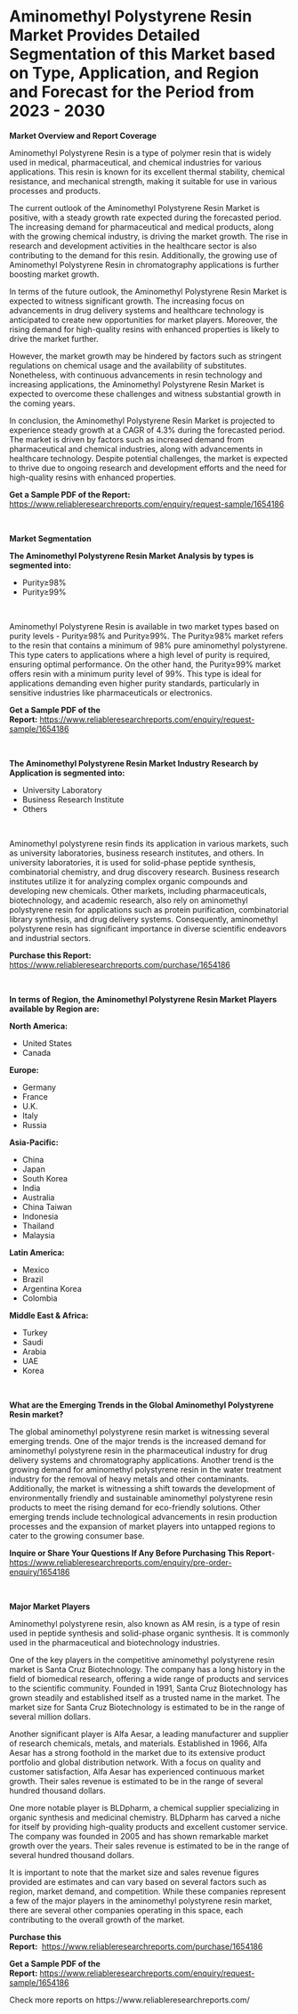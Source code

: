 <p><h1>Aminomethyl Polystyrene Resin Market Provides Detailed Segmentation of this Market based on Type, Application, and Region and Forecast for the Period from 2023 - 2030</h1></p><p><strong>Market Overview and Report Coverage</strong></p>
<p><p>Aminomethyl Polystyrene Resin is a type of polymer resin that is widely used in medical, pharmaceutical, and chemical industries for various applications. This resin is known for its excellent thermal stability, chemical resistance, and mechanical strength, making it suitable for use in various processes and products.</p><p>The current outlook of the Aminomethyl Polystyrene Resin Market is positive, with a steady growth rate expected during the forecasted period. The increasing demand for pharmaceutical and medical products, along with the growing chemical industry, is driving the market growth. The rise in research and development activities in the healthcare sector is also contributing to the demand for this resin. Additionally, the growing use of Aminomethyl Polystyrene Resin in chromatography applications is further boosting market growth.</p><p>In terms of the future outlook, the Aminomethyl Polystyrene Resin Market is expected to witness significant growth. The increasing focus on advancements in drug delivery systems and healthcare technology is anticipated to create new opportunities for market players. Moreover, the rising demand for high-quality resins with enhanced properties is likely to drive the market further.</p><p>However, the market growth may be hindered by factors such as stringent regulations on chemical usage and the availability of substitutes. Nonetheless, with continuous advancements in resin technology and increasing applications, the Aminomethyl Polystyrene Resin Market is expected to overcome these challenges and witness substantial growth in the coming years.</p><p>In conclusion, the Aminomethyl Polystyrene Resin Market is projected to experience steady growth at a CAGR of 4.3% during the forecasted period. The market is driven by factors such as increased demand from pharmaceutical and chemical industries, along with advancements in healthcare technology. Despite potential challenges, the market is expected to thrive due to ongoing research and development efforts and the need for high-quality resins with enhanced properties.</p></p>
<p><strong>Get a Sample PDF of the Report:</strong> <a href="https://www.reliableresearchreports.com/enquiry/request-sample/1654186">https://www.reliableresearchreports.com/enquiry/request-sample/1654186</a></p>
<p>&nbsp;</p>
<p><strong>Market Segmentation</strong></p>
<p><strong>The Aminomethyl Polystyrene Resin Market Analysis by types is segmented into:</strong></p>
<p><ul><li>Purity≥98%</li><li>Purity≥99%</li></ul></p>
<p>&nbsp;</p>
<p><p>Aminomethyl Polystyrene Resin is available in two market types based on purity levels - Purity≥98% and Purity≥99%. The Purity≥98% market refers to the resin that contains a minimum of 98% pure aminomethyl polystyrene. This type caters to applications where a high level of purity is required, ensuring optimal performance. On the other hand, the Purity≥99% market offers resin with a minimum purity level of 99%. This type is ideal for applications demanding even higher purity standards, particularly in sensitive industries like pharmaceuticals or electronics.</p></p>
<p><strong>Get a Sample PDF of the Report:</strong>&nbsp;<a href="https://www.reliableresearchreports.com/enquiry/request-sample/1654186">https://www.reliableresearchreports.com/enquiry/request-sample/1654186</a></p>
<p>&nbsp;</p>
<p><strong>The Aminomethyl Polystyrene Resin Market Industry Research by Application is segmented into:</strong></p>
<p><ul><li>University Laboratory</li><li>Business Research Institute</li><li>Others</li></ul></p>
<p>&nbsp;</p>
<p><p>Aminomethyl polystyrene resin finds its application in various markets, such as university laboratories, business research institutes, and others. In university laboratories, it is used for solid-phase peptide synthesis, combinatorial chemistry, and drug discovery research. Business research institutes utilize it for analyzing complex organic compounds and developing new chemicals. Other markets, including pharmaceuticals, biotechnology, and academic research, also rely on aminomethyl polystyrene resin for applications such as protein purification, combinatorial library synthesis, and drug delivery systems. Consequently, aminomethyl polystyrene resin has significant importance in diverse scientific endeavors and industrial sectors.</p></p>
<p><strong>Purchase this Report:</strong>&nbsp; <a href="https://www.reliableresearchreports.com/purchase/1654186">https://www.reliableresearchreports.com/purchase/1654186</a></p>
<p>&nbsp;</p>
<p><strong>In terms of Region, the Aminomethyl Polystyrene Resin Market Players available by Region are:</strong></p>
<p>
    <p> <strong> North America: </strong>
        <ul>
            <li>United States</li>
            <li>Canada</li>
        </ul>
        </p> 
    <p> <strong> Europe: </strong>
        <ul>
            <li>Germany</li>
            <li>France</li>
            <li>U.K.</li>
            <li>Italy</li>
            <li>Russia</li>
        </ul>
        </p> 
    <p> <strong> Asia-Pacific: </strong>
        <ul>
            <li>China</li>
            <li>Japan</li>
            <li>South Korea</li>
            <li>India</li>
            <li>Australia</li>
            <li>China Taiwan</li>
            <li>Indonesia</li>
            <li>Thailand</li>
            <li>Malaysia</li>
        </ul>
        </p> 
    <p> <strong> Latin America: </strong>
        <ul>
            <li>Mexico</li>
            <li>Brazil</li>
            <li>Argentina Korea</li>
            <li>Colombia</li>
        </ul>
        </p> 
    <p> <strong> Middle East & Africa: </strong>
        <ul>
            <li>Turkey</li>
            <li>Saudi</li>
            <li>Arabia</li>
            <li>UAE</li>
            <li>Korea</li>
        </ul>
    </p>
    </p>
<p>&nbsp;</p>
<p><strong>What are the Emerging Trends in the Global Aminomethyl Polystyrene Resin market?</strong></p>
<p><p>The global aminomethyl polystyrene resin market is witnessing several emerging trends. One of the major trends is the increased demand for aminomethyl polystyrene resin in the pharmaceutical industry for drug delivery systems and chromatography applications. Another trend is the growing demand for aminomethyl polystyrene resin in the water treatment industry for the removal of heavy metals and other contaminants. Additionally, the market is witnessing a shift towards the development of environmentally friendly and sustainable aminomethyl polystyrene resin products to meet the rising demand for eco-friendly solutions. Other emerging trends include technological advancements in resin production processes and the expansion of market players into untapped regions to cater to the growing consumer base.</p></p>
<p><strong>Inquire or Share Your Questions If Any Before Purchasing This Report</strong>- <a href="https://www.reliableresearchreports.com/enquiry/pre-order-enquiry/1654186">https://www.reliableresearchreports.com/enquiry/pre-order-enquiry/1654186</a></p>
<p>&nbsp;</p>
<p><strong>Major Market Players</strong></p>
<p><p>Aminomethyl polystyrene resin, also known as AM resin, is a type of resin used in peptide synthesis and solid-phase organic synthesis. It is commonly used in the pharmaceutical and biotechnology industries. </p><p>One of the key players in the competitive aminomethyl polystyrene resin market is Santa Cruz Biotechnology. The company has a long history in the field of biomedical research, offering a wide range of products and services to the scientific community. Founded in 1991, Santa Cruz Biotechnology has grown steadily and established itself as a trusted name in the market. The market size for Santa Cruz Biotechnology is estimated to be in the range of several million dollars.</p><p>Another significant player is Alfa Aesar, a leading manufacturer and supplier of research chemicals, metals, and materials. Established in 1966, Alfa Aesar has a strong foothold in the market due to its extensive product portfolio and global distribution network. With a focus on quality and customer satisfaction, Alfa Aesar has experienced continuous market growth. Their sales revenue is estimated to be in the range of several hundred thousand dollars.</p><p>One more notable player is BLDpharm, a chemical supplier specializing in organic synthesis and medicinal chemistry. BLDpharm has carved a niche for itself by providing high-quality products and excellent customer service. The company was founded in 2005 and has shown remarkable market growth over the years. Their sales revenue is estimated to be in the range of several hundred thousand dollars.</p><p>It is important to note that the market size and sales revenue figures provided are estimates and can vary based on several factors such as region, market demand, and competition. While these companies represent a few of the major players in the aminomethyl polystyrene resin market, there are several other companies operating in this space, each contributing to the overall growth of the market.</p></p>
<p><strong>Purchase this Report:</strong>&nbsp;&nbsp;<a href="https://www.reliableresearchreports.com/purchase/1654186">https://www.reliableresearchreports.com/purchase/1654186</a></p>
<p></p>
<p><strong>Get a Sample PDF of the Report:</strong>&nbsp;<a href="https://www.reliableresearchreports.com/enquiry/request-sample/1654186">https://www.reliableresearchreports.com/enquiry/request-sample/1654186</a></p>
<p>Check more reports on https://www.reliableresearchreports.com/</p>